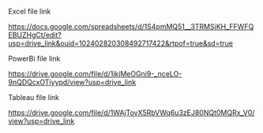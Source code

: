 Excel file link

https://docs.google.com/spreadsheets/d/1S4pmMQ51__3TRMSjKH_FFWFQEBUZHgCt/edit?usp=drive_link&ouid=102402820308492717422&rtpof=true&sd=true




PowerBi file link

https://drive.google.com/file/d/1ikjMeOGni9-_nceLO-9nQDQcxOTiyypd/view?usp=drive_link




Tableau file link

https://drive.google.com/file/d/1WAjTovX5RbVWq6u3zEJ80NQt0MQRx_V0/view?usp=drive_link
